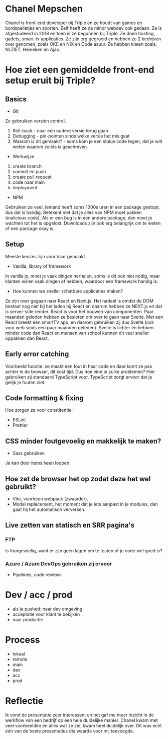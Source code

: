 # Chanel Mepschen

Chanel is front-end developer bij Triple en ze houdt van games en bordspelletjes en sporten. Zelf heeft ze de minor webdev ook gedaan. Ze is afgestudeerd in 2018 en toen is ze begonnen bij Triple. Ze doen hosting, gadets, smart-tv applicaties. Ze zijn erg gegroeid en hebben ze 2 bedrijven over genomen, zoals OKE en NIX en Code azuur. Ze hebben klaten zoals, NLZIET, Heineken en Ajax.

# Hoe ziet een gemiddelde front-end setup eruit bij Triple?

## Basics

- Git

Ze gebruiken version control.

1. Roll-back - naar een oudere versie terug gaan
2. Debugging - pin-pointen sinds welke versie het mis gaat
3. Waarom is dit gemaakt? - soms kom je een stukje code tegen, dat je wilt weten waarom zoiets is geschreven

- Werkwijze

1. create branch
2. commit en push
3. create pull request
4. code naar main
5. deployment

- NPM

Gebruiken ze veel. Iemand heeft soms 1000s uren in een package gestopt, dus dat is handig. Betekent niet dat je alles van NPM moet pakken (malicious code). Als er een bug is in een andere package, dan moet je wachten tot het is opgelost. Downloads zijn ook erg belangrijk om te weten of een package okay is.

## Setup

Meeste keuzes zijn voor haar gemaakt.

- Vanilla, library of framework

In vanilla js, moet je vaak dingen herhalen, soms is dit ook niet nodig, maar klanten willen vaak dingen af hebben, waardoor een framework handig is.

- Hoe kunnen we sneller schatbare applicaties maken?

Ze zijn over gegaan naar React en Next.js. Het nadeel is omdat de DOM bestaat nog niet bij het laden bij React en daarom hebben ze NEXT.js en dat is server-side render. React is voor het bouwen van componenten. Paar maanden geleden hebben ze besloten om over te gaan naar Svelte. Met een React breekt een smartTV app, en daarom gebruiken zij dus Svelte (ook voor web sinds een paar maanden geleden). Svelte is lichter en hebben minder code dan React en mensen van school kunnen dit veel sneller oppakken dan React.

## Early error catching

Voorbeeld functie: ze maakt een fout in haar code en daar komt ze pas achter in de browser, dit kost tijd. Dus hoe vind je zulke problemen? Hier gebruiken zij standaard TypeScript voor. TypeScript zorgt ervoor dat je gelijk je fouten ziet.

## Code formatting & fixing

Hoe zorgen ze voor constitentie:

- ESLint
- Prettier

## CSS minder foutgevoelig en makkelijk te maken?

- Sass gebruiken

Je kan door items heen loopen

## Hoe zet de browser het op zodat deze het wel gebruikt?

- Vite, voorheen webpack (zwaarder).
- Model replacement, het moment dat je iets aanpast in je modules, dan gaat hij het automatisch verversen.

## Live zetten van statisch en SRR pagina's

### FTP

is fourgevoelig, want er zijn geen lagen om te testen of je code wel goed is?

### Azure / Azure DevOps gebruiken zij ervoor

- Pipelines, code reviews

# Dev / acc / prod

- als je pushed: naar dev omgeving
- acceptatie voor klant te bekijken
- naar productie

# Process

- lokaal
- remote
- main
- dev
- acc
- prod

# Reflectie

Ik vond de presentatie zeer interessant en het gaf me meer inzicht in de werkflow van een bedrijf op een hele duidelijke manier. Chanel kwam met veel voorbeelden en alles wat ze zei, kwam heel duidelijk over. Dit was echt één van de beste presentaties die waarde voor mij toevoegde.
